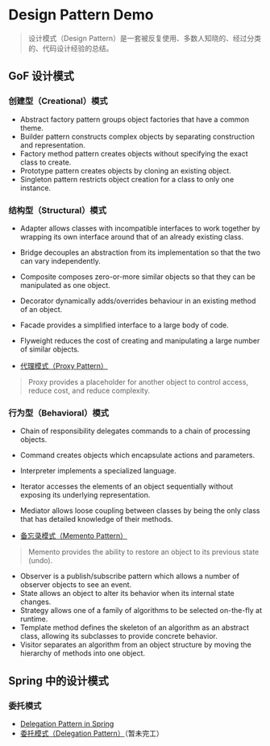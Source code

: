 # Design Pattern Demo

> 设计模式（Design Pattern）是一套被反复使用、多数人知晓的、经过分类的、代码设计经验的总结。


## GoF 设计模式

### 创建型（Creational）模式

- Abstract factory pattern groups object factories that have a common theme.
- Builder pattern constructs complex objects by separating construction and representation.
- Factory method pattern creates objects without specifying the exact class to create.
- Prototype pattern creates objects by cloning an existing object.
- Singleton pattern restricts object creation for a class to only one instance.

### 结构型（Structural）模式

- Adapter allows classes with incompatible interfaces to work together by wrapping its own interface around that of an already existing class.
- Bridge decouples an abstraction from its implementation so that the two can vary independently.
- Composite composes zero-or-more similar objects so that they can be manipulated as one object.
- Decorator dynamically adds/overrides behaviour in an existing method of an object.
- Facade provides a simplified interface to a large body of code.
- Flyweight reduces the cost of creating and manipulating a large number of similar objects.

- [代理模式（Proxy Pattern）](./docs/proxy-pattern.md)

> Proxy provides a placeholder for another object to control access, reduce cost, and reduce complexity.

### 行为型（Behavioral）模式

- Chain of responsibility delegates commands to a chain of processing objects.
- Command creates objects which encapsulate actions and parameters.
- Interpreter implements a specialized language.
- Iterator accesses the elements of an object sequentially without exposing its underlying representation.
- Mediator allows loose coupling between classes by being the only class that has detailed knowledge of their methods.

- [备忘录模式（Memento Pattern）](./docs/memento-pattern.md)

> Memento provides the ability to restore an object to its previous state (undo).

- Observer is a publish/subscribe pattern which allows a number of observer objects to see an event.
- State allows an object to alter its behavior when its internal state changes.
- Strategy allows one of a family of algorithms to be selected on-the-fly at runtime.
- Template method defines the skeleton of an algorithm as an abstract class, allowing its subclasses to provide concrete behavior.
- Visitor separates an algorithm from an object structure by moving the hierarchy of methods into one object.

## Spring 中的设计模式

### 委托模式

- [Delegation Pattern in Spring](./docs/delegation-patttern-in-spring.md)
- [委托模式（Delegation Pattern）](./docs/delegation-pattern.md)（暂未完工）
